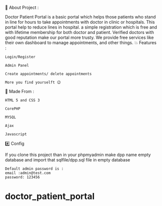 📝 About Project :

Doctor Patient Portal is a basic portal which helps those patients who stand in line for hours to take appointments with doctor in clinic or hospitals. This portal help to reduce lines in hospital. a simple registration which is free and with lifetime membership for both doctor and patient. Verified doctors with good reputation make our portal more trusty. We provide free services like their own dashboard to manage appointments, and other things.
💥 Features :

    Login/Register

    Admin Panel

    Create appointments/ delete appointments

    More you find yourselft 😉

📎 Made From :

    HTML 5 and CSS 3

    CorePHP

    MYSQL

    Ajax

    Javascript

#️⃣ Config

If you clone this project than in your phpmyadmin make dpp name empty database and import that sqlfile/dpp.sql file in empty database

    Default admin password is :
    email :admin@test.com
    password: 123456
# doctor_patient_portal
